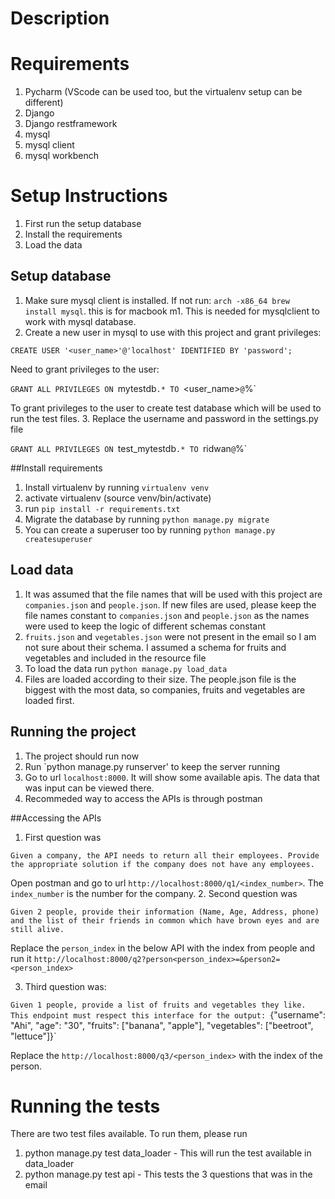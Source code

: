# Description

# Requirements
1. Pycharm (VScode can be used too, but the virtualenv setup can be different)
2. Django
3. Django restframework
4. mysql
5. mysql client
6. mysql workbench
# Setup Instructions
1. First run the setup database
2. Install the requirements
3. Load the data
## Setup database
1. Make sure mysql client is installed. If not run: ``arch -x86_64 brew install mysql``. this is for macbook m1.
This is needed for mysqlclient to work with mysql database.
2. Create a new user in mysql to use with this project and grant privileges: 

`CREATE USER '<user_name>'@'localhost' IDENTIFIED BY 'password';`

Need to grant privileges to the user:

`GRANT ALL PRIVILEGES ON `mytestdb`.* TO `<user_name>`@`%`

To grant privileges to the user to create test database which will be used to 
run the test files.
3. Replace the username and password in the settings.py file

`GRANT ALL PRIVILEGES ON `test_mytestdb`.* TO `ridwan`@`%`

##Install requirements
1. Install virtualenv by running `virtualenv venv`
2. activate virtualenv (source venv/bin/activate)
3. run `pip install -r requirements.txt`
4. Migrate the database by running `python manage.py migrate`
5. You can create a superuser too by running `python manage.py createsuperuser`

## Load data
1. It was assumed that the file names that will be used with this project are
`companies.json` and `people.json`. If new files are used, please keep the
file names constant to `companies.json` and `people.json` as the names were used
to keep the logic of different schemas constant
2. `fruits.json` and `vegetables.json` were not present in the email so I am not sure 
about their schema. I assumed a schema for fruits and vegetables and included in the resource file
3. To load the data run `python manage.py load_data`
4. Files are loaded according to their size. The people.json file is the biggest
with the most data, so companies, fruits and vegetables are loaded first.

## Running the project
1. The project should run now
2. Run `python manage.py runserver' to keep the server running
3. Go to url `localhost:8000`. It will show some available apis. The data that was input
can be viewed there.
4. Recommeded way to access the APIs is through postman

##Accessing the APIs
1. First question was

`Given a company, the API needs to return all their employees. Provide the appropriate solution if the company does not have any employees.`

Open postman and go to url `http://localhost:8000/q1/<index_number>`. 
The `index_number` is the number for the company.
2. Second question was

`Given 2 people, provide their information (Name, Age, Address, phone) and the list of their friends in common which have brown eyes and are still alive.`

Replace the `person_index` in the below API with the index from people and run it
`http://localhost:8000/q2?person<person_index>=&person2=<person_index>`

3. Third question was: 

`Given 1 people, provide a list of fruits and vegetables they like. This endpoint must respect this interface for the output: `{"username": "Ahi", "age": "30", "fruits": ["banana", "apple"], "vegetables": ["beetroot", "lettuce"]}`

Replace the `http://localhost:8000/q3/<person_index>` with the index of the person.


# Running the tests
There are two test files available. To run them, please run
1. python manage.py test data_loader - This will run the test available in data_loader
2. python manage.py test api - This tests the 3 questions that was in the email